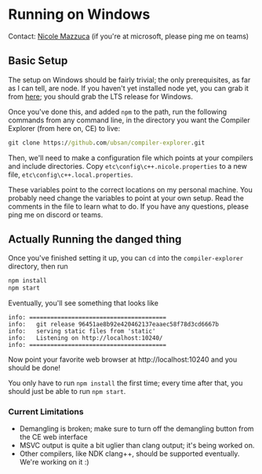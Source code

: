 # Running on Windows

Contact: [Nicole Mazzuca](https://github.com/ubsan) (if you're at microsoft,
please ping me on teams)

## Basic Setup

The setup on Windows should be fairly trivial; the only prerequisites, as far as
I can tell, are node. If you haven't yet installed node yet, you can grab it
from [here](https://nodejs.org/en/); you should grab the LTS release for
Windows.

Once you've done this, and added `npm` to the path, run the following commands
from any command line, in the directory you want the Compiler Explorer (from
here on, CE) to live:

```bat
git clone https://github.com/ubsan/compiler-explorer.git
```

Then, we'll need to make a configuration file
which points at your compilers and include directories.
Copy `etc\config\c++.nicole.properties` to a new file,
`etc\config\c++.local.properties`.

These variables point to the correct locations on my personal machine.
You probably need change the variables to point at your own setup.
Read the comments in the file to learn what to do.
If you have any questions, please ping me on discord or teams.


## Actually Running the danged thing

Once you've finished setting it up, you can `cd` into the `compiler-explorer`
directory, then run

```bat
npm install
npm start
```

Eventually, you'll see something that looks like

```
info: =======================================
info:   git release 96451ae8b92e420462137eaaec58f78d3cd6667b
info:   serving static files from 'static'
info:   Listening on http://localhost:10240/
info: =======================================
```

Now point your favorite web browser at http://localhost:10240 and you should be
done!

You only have to run `npm install` the first time; every time after that, you
should just be able to run `npm start`.

### Current Limitations

- Demangling is broken; make sure to turn off the demangling button from the CE
  web interface
- MSVC output is quite a bit uglier than clang output; it's being worked on.
- Other compilers, like NDK clang++, should be supported eventually. We're
  working on it :)
